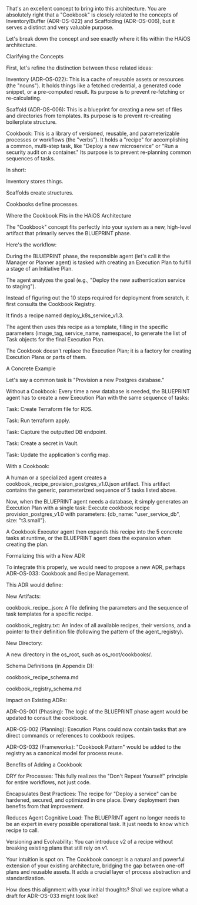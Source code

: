 That's an excellent concept to bring into this architecture. You are absolutely right that a "Cookbook" is closely related to the concepts of Inventory/Buffer (ADR-OS-022) and Scaffolding (ADR-OS-006), but it serves a distinct and very valuable purpose.

Let's break down the concept and see exactly where it fits within the HAiOS architecture.

Clarifying the Concepts

First, let's refine the distinction between these related ideas:

Inventory (ADR-OS-022): This is a cache of reusable assets or resources (the "nouns"). It holds things like a fetched credential, a generated code snippet, or a pre-computed result. Its purpose is to prevent re-fetching or re-calculating.

Scaffold (ADR-OS-006): This is a blueprint for creating a new set of files and directories from templates. Its purpose is to prevent re-creating boilerplate structure.

Cookbook: This is a library of versioned, reusable, and parameterizable processes or workflows (the "verbs"). It holds a "recipe" for accomplishing a common, multi-step task, like "Deploy a new microservice" or "Run a security audit on a container." Its purpose is to prevent re-planning common sequences of tasks.

In short:

Inventory stores things.

Scaffolds create structures.

Cookbooks define processes.

Where the Cookbook Fits in the HAiOS Architecture

The "Cookbook" concept fits perfectly into your system as a new, high-level artifact that primarily serves the BLUEPRINT phase.

Here's the workflow:

During the BLUEPRINT phase, the responsible agent (let's call it the Manager or Planner agent) is tasked with creating an Execution Plan to fulfill a stage of an Initiative Plan.

The agent analyzes the goal (e.g., "Deploy the new authentication service to staging").

Instead of figuring out the 10 steps required for deployment from scratch, it first consults the Cookbook Registry.

It finds a recipe named deploy_k8s_service_v1.3.

The agent then uses this recipe as a template, filling in the specific parameters (image_tag, service_name, namespace), to generate the list of Task objects for the final Execution Plan.

The Cookbook doesn't replace the Execution Plan; it is a factory for creating Execution Plans or parts of them.

A Concrete Example

Let's say a common task is "Provision a new Postgres database."

Without a Cookbook:
Every time a new database is needed, the BLUEPRINT agent has to create a new Execution Plan with the same sequence of tasks:

Task: Create Terraform file for RDS.

Task: Run terraform apply.

Task: Capture the outputted DB endpoint.

Task: Create a secret in Vault.

Task: Update the application's config map.

With a Cookbook:

A human or a specialized agent creates a cookbook_recipe_provision_postgres_v1.0.json artifact. This artifact contains the generic, parameterized sequence of 5 tasks listed above.

Now, when the BLUEPRINT agent needs a database, it simply generates an Execution Plan with a single task: Execute cookbook recipe provision_postgres_v1.0 with parameters: {db_name: "user_service_db", size: "t3.small"}.

A Cookbook Executor agent then expands this recipe into the 5 concrete tasks at runtime, or the BLUEPRINT agent does the expansion when creating the plan.

Formalizing this with a New ADR

To integrate this properly, we would need to propose a new ADR, perhaps ADR-OS-033: Cookbook and Recipe Management.

This ADR would define:

New Artifacts:

cookbook_recipe_<id>.json: A file defining the parameters and the sequence of task templates for a specific recipe.

cookbook_registry.txt: An index of all available recipes, their versions, and a pointer to their definition file (following the pattern of the agent_registry).

New Directory:

A new directory in the os_root, such as os_root/cookbooks/.

Schema Definitions (in Appendix D):

cookbook_recipe_schema.md

cookbook_registry_schema.md

Impact on Existing ADRs:

ADR-OS-001 (Phasing): The logic of the BLUEPRINT phase agent would be updated to consult the cookbook.

ADR-OS-002 (Planning): Execution Plans could now contain tasks that are direct commands or references to cookbook recipes.

ADR-OS-032 (Frameworks): "Cookbook Pattern" would be added to the registry as a canonical model for process reuse.

Benefits of Adding a Cookbook

DRY for Processes: This fully realizes the "Don't Repeat Yourself" principle for entire workflows, not just code.

Encapsulates Best Practices: The recipe for "Deploy a service" can be hardened, secured, and optimized in one place. Every deployment then benefits from that improvement.

Reduces Agent Cognitive Load: The BLUEPRINT agent no longer needs to be an expert in every possible operational task. It just needs to know which recipe to call.

Versioning and Evolvability: You can introduce v2 of a recipe without breaking existing plans that still rely on v1.

Your intuition is spot on. The Cookbook concept is a natural and powerful extension of your existing architecture, bridging the gap between one-off plans and reusable assets. It adds a crucial layer of process abstraction and standardization.

How does this alignment with your initial thoughts? Shall we explore what a draft for ADR-OS-033 might look like?